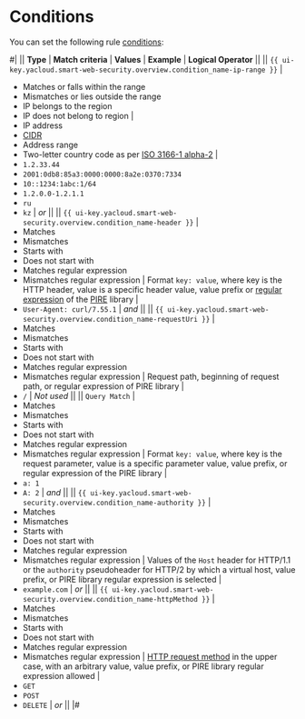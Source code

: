 # Conditions

You can set the following rule [conditions](rules.md):

#|
|| **Type** | **Match criteria** | **Values** | **Example** | **Logical Operator** ||
|| `{{ ui-key.yacloud.smart-web-security.overview.condition_name-ip-range }}` |
* Matches or falls within the range
* Mismatches or lies outside the range
* IP belongs to the region
* IP does not belong to region
|
* IP address
* [CIDR](https://en.wikipedia.org/wiki/Classless_Inter-Domain_Routing)
* Address range
* Two-letter country code as per [ISO 3166-1 alpha-2](https://en.wikipedia.org/wiki/ISO_3166-1_alpha-2)
|
* `1.2.33.44`
* `2001:0db8:85a3:0000:0000:8a2e:0370:7334`
* `10::1234:1abc:1/64`
* `1.2.0.0-1.2.1.1`
* `ru`
* `kz`
| _or_ ||
|| `{{ ui-key.yacloud.smart-web-security.overview.condition_name-header }}` |
* Matches
* Mismatches
* Starts with
* Does not start with
* Matches regular expression
* Mismatches regular expression
|
Format `key: value`, where key is the HTTP header,
value is a specific header value, value
prefix or [regular expression](https://en.wikipedia.org/wiki/Regular_expression) of the [PIRE](https://github.com/yandex/pire) library
|
* `User-Agent: curl/7.55.1`
| _and_ ||
|| `{{ ui-key.yacloud.smart-web-security.overview.condition_name-requestUri }}` |
* Matches
* Mismatches
* Starts with
* Does not start with
* Matches regular expression
* Mismatches regular expression
|
Request path, beginning of request path, or regular
expression of PIRE library
|
* `/`
| _Not used_ ||
|| `Query Match` |
* Matches
* Mismatches
* Starts with
* Does not start with
* Matches regular expression
* Mismatches regular expression
|
Format `key: value`, where key is the request
parameter, value is a specific parameter value,
value prefix, or regular expression of the
PIRE library
|
* `a: 1`
* `A: 2`
| _and_ ||
|| `{{ ui-key.yacloud.smart-web-security.overview.condition_name-authority }}` |
* Matches
* Mismatches
* Starts with
* Does not start with
* Matches regular expression
* Mismatches regular expression
|
Values of the `Host` header for HTTP/1.1 or
the `authority` pseudoheader for HTTP/2 by which a virtual
host, value prefix, or PIRE library
regular expression is selected
|
* `example.com`
| _or_ ||
|| `{{ ui-key.yacloud.smart-web-security.overview.condition_name-httpMethod }}` |
* Matches
* Mismatches
* Starts with
* Does not start with
* Matches regular expression
* Mismatches regular expression
|
[HTTP request method](https://en.wikipedia.org/wiki/HTTP#Request_methods) in the upper case,
with an arbitrary value, value prefix, or PIRE library
regular expression allowed
|
* `GET`
* `POST`
* `DELETE`
| _or_ ||
|#